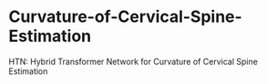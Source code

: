 # Curvature-of-Cervical-Spine-Estimation
HTN: Hybrid Transformer Network for Curvature of Cervical Spine Estimation
